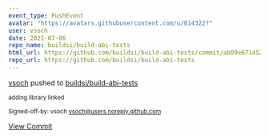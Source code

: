 ```yaml
---
event_type: PushEvent
avatar: "https://avatars.githubusercontent.com/u/814322?"
user: vsoch
date: 2021-07-06
repo_name: buildsi/build-abi-tests
html_url: https://github.com/buildsi/build-abi-tests/commit/ab09e6714526f61a4bbca53626c3ea483c5c68fc
repo_url: https://github.com/buildsi/build-abi-tests
---
```


<a href='https://github.com/vsoch' target='_blank'>vsoch</a> pushed to <a href='https://github.com/buildsi/build-abi-tests' target='_blank'>buildsi/build-abi-tests</a>

<small>adding library linked

Signed-off-by: vsoch <vsoch@users.noreply.github.com></small>

<a href='https://github.com/buildsi/build-abi-tests/commit/ab09e6714526f61a4bbca53626c3ea483c5c68fc' target='_blank'>View Commit</a>